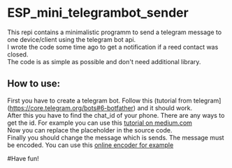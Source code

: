 # ESP_mini_telegrambot_sender
This repi contains a minimalistic programm to send a telegram message to one device/client using the telegram bot api.  
I wrote the code some time ago to get a notification if a reed contact was closed.  
The code is as simple as possible and don't need additional library.

## How to use:
First you have to create a telegram bot. Follow this (tutorial from telegram](https://core.telegram.org/bots#6-botfather) and it should work.  
After this you have to find the chat_id of your phone. There are any ways to get the id. For example you can use this [tutorial on medium.com](https://medium.com/@sean_bradley/get-telegram-chat-id-80b575520659)  
Now you can replace the placeholder in the source code.  
Finally you should change the message which is sends. The message must be encoded. You can use this [online encoder for example](https://www.urlencoder.org/)


#Have fun!
